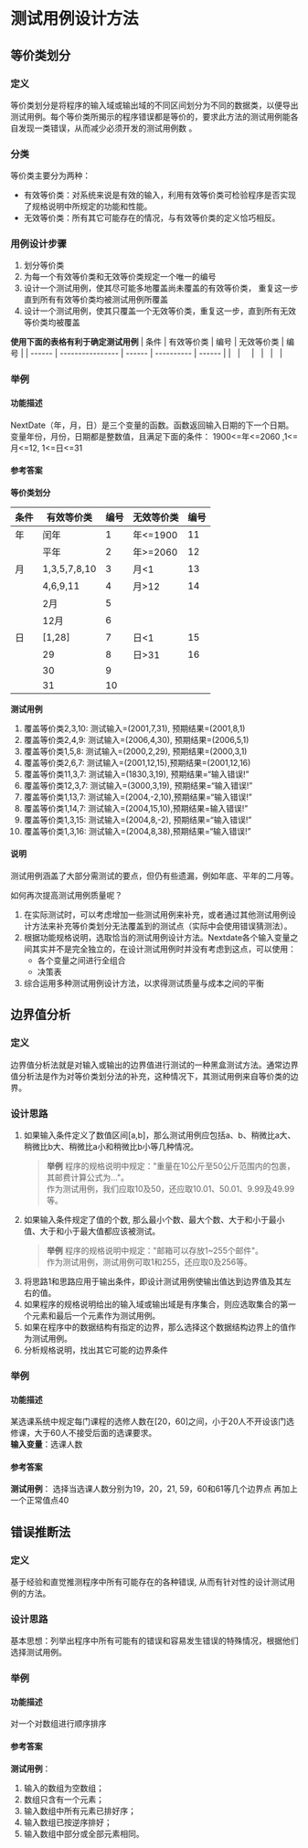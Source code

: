# 测试用例设计方法
## 等价类划分
### 定义
等价类划分是将程序的输入域或输出域的不同区间划分为不同的数据类，以便导出测试用例。每个等价类所揭示的程序错误都是等价的，要求此方法的测试用例能各自发现一类错误，从而减少必须开发的测试用例数 。

### 分类
等价类主要分为两种：
* 有效等价类：对系统来说是有效的输入，利用有效等价类可检验程序是否实现了规格说明中所规定的功能和性能。
* 无效等价类：所有其它可能存在的情况，与有效等价类的定义恰巧相反。

### 用例设计步骤
1. 划分等价类
2. 为每一个有效等价类和无效等价类规定一个唯一的编号
3. 设计一个测试用例，使其尽可能多地覆盖尚未覆盖的有效等价类， 重复这一步直到所有有效等价类均被测试用例所覆盖
4. 设计一个测试用例，使其只覆盖一个无效等价类，重复这一步，直到所有无效等价类均被覆盖

**使用下面的表格有利于确定测试用例**
| 条件   | 有效等价类       | 编号   | 无效等价类 | 编号   |
| ------ | ---------------- | ------ | ---------- | ------ |
| &nbsp; | &nbsp;    &nbsp; | &nbsp; | &nbsp;     | &nbsp; |

### 举例
#### 功能描述
NextDate（年，月，日）是三个变量的函数。函数返回输入日期的下一个日期。变量年份，月份，日期都是整数值，且满足下面的条件： 1900<=年<=2060 ,1<=月<=12, 1<=日<=31

#### 参考答案
**等价类划分**

| 条件 | 有效等价类   | 编号 | 无效等价类 | 编号 |
| ---- | ------------ | ---- | ---------- | ---- |
| 年   | 闰年         | 1    | 年<=1900   | 11   |
|      | 平年         | 2    | 年>=2060   | 12   |
| 月   | 1,3,5,7,8,10 | 3    | 月<1       | 13   |
|      | 4,6,9,11     | 4    | 月>12      | 14   |
|      | 2月          | 5    |            |      |
|      | 12月         | 6    |            |      |
| 日   | [1,28]       | 7    | 日<1       | 15   |
|      | 29           | 8    | 日>31      | 16   |
|      | 30           | 9    |            |      |
|      | 31           | 10   |            |      |

**测试用例**
1. 覆盖等价类2,3,10:  测试输入=(2001,7,31), 预期结果=(2001,8,1)
2. 覆盖等价类2,4,9: 测试输入=(2006,4,30), 预期结果=(2006,5,1)
3. 覆盖等价类1,5,8:  测试输入=(2000,2,29), 预期结果=(2000,3,1)
4. 覆盖等价类2,6,7: 测试输入=(2001,12,15),预期结果=(2001,12,16)
5. 覆盖等价类11,3,7: 测试输入=(1830,3,19), 预期结果=“输入错误!”
6. 覆盖等价类12,3,7: 测试输入=(3000,3,19), 预期结果=“输入错误!”
7. 覆盖等价类1,13,7: 测试输入=(2004,-2,10),预期结果=“输入错误!”
8. 覆盖等价类1,14,7: 测试输入=(2004,15,10),预期结果=输入错误!”
9. 覆盖等价类1,3,15: 测试输入=(2004,8,-2), 预期结果=“输入错误!”
10. 覆盖等价类1,3,16: 测试输入=(2004,8,38),预期结果=“输入错误!”

#### 说明
测试用例涵盖了大部分需测试的要点，但仍有些遗漏，例如年底、平年的二月等。

如何再次提高测试用例质量呢？  
1. 在实际测试时，可以考虑增加一些测试用例来补充，或者通过其他测试用例设计方法来补充等价类划分无法覆盖到的测试点（实际中会使用错误猜测法）。
2. 根据功能规格说明，选取恰当的测试用例设计方法。Nextdate各个输入变量之间其实并不是完全独立的，在设计测试用例时并没有考虑到这点，可以使用：
   * 各个变量之间进行全组合
   * 决策表
3. 综合运用多种测试用例设计方法，以求得测试质量与成本之间的平衡

## 边界值分析
### 定义
边界值分析法就是对输入或输出的边界值进行测试的一种黑盒测试方法。通常边界值分析法是作为对等价类划分法的补充，这种情况下，其测试用例来自等价类的边界。

### 设计思路
1. 如果输入条件定义了数值区间[a,b]，那么测试用例应包括a、b、稍微比a大、稍微比b大、稍微比a小和稍微比b小等几种情况。
    > **举例**
    程序的规格说明中规定："重量在10公斤至50公斤范围内的包裹，其邮费计算公式为…"。  
    作为测试用例，我们应取10及50，还应取10.01、50.01、9.99及49.99等。
2. 如果输入条件规定了值的个数, 那么最小个数、最大个数、大于和小于最小值、大于和小于最大值都应该被测试。
    > **举例**
    程序的规格说明中规定："邮箱可以存放1~255个邮件"。  
    作为测试用例，测试用例可取1和255，还应取0及256等。
3. 将思路1和思路应用于输出条件，即设计测试用例使输出值达到边界值及其左右的值。
4. 如果程序的规格说明给出的输入域或输出域是有序集合，则应选取集合的第一个元素和最后一个元素作为测试用例。
5. 如果在程序中的数据结构有指定的边界，那么选择这个数据结构边界上的值作为测试用例。
6. 分析规格说明，找出其它可能的边界条件

### 举例
#### 功能描述
某选课系统中规定每门课程的选修人数在[20，60]之间，小于20人不开设该门选修课，大于60人不接受后面的选课要求。  
**输入变量**：选课人数

#### 参考答案
**测试用例**：
选择当选课人数分别为19，20，21, 59，60和61等几个边界点
再加上一个正常值点40

## 错误推断法
### 定义
基于经验和直觉推测程序中所有可能存在的各种错误, 从而有针对性的设计测试用例的方法。

### 设计思路
基本思想：列举出程序中所有可能有的错误和容易发生错误的特殊情况，根据他们选择测试用例。

### 举例
#### 功能描述
对一个对数组进行顺序排序

#### 参考答案
**测试用例**：  
1. 输入的数组为空数组；
2. 数组只含有一个元素；
3. 输入数组中所有元素已排好序；
4. 输入数组已按逆序排好；
5. 输入数组中部分或全部元素相同。

